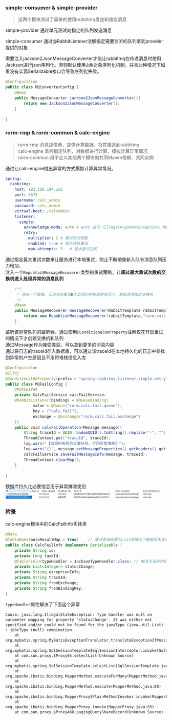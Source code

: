 ### simple-consumer & simple-provider
> 这两个模块测试了简单的使用rabbitmq发送和接收消息

simple-provider 通过单元测试向指定的队列发送消息

simple-consumer 通过@RabbitListener注解指定需要监听的队列拿到provider提供的对象

需要注入jackson2JsonMessageConverter才能让rabbitmq在传递消息时使用Jackson进行json序列化。否则默认使用Jdk对象序列化机制，并且此种情况下如果没有实现Serializable接口会导致序列化失败。
```java
@Configuration
public class MQConverterConfig {
    @Bean
    public MessageConverter jackson2JsonMessageConverter(){
        return new Jackson2JsonMessageConverter();
    }

}
```

### rorm-rmp & rorm-common & calc-engine
> rorm-rmp 消息提供者，提供计算数据，将其推送到rabbitmq  
> calc-engine 监听指定队列，对数据进行计算，模拟计算异常情况  
> rorm-common 用于定义其他两个模块的共同Maven依赖、共同实例

通过让calc-engine抛出异常的方式模拟计算异常情况。
```yaml
spring:
  rabbitmq:
    host: 192.168.194.162
    port: 5672
    username: calc_admin
    password: calc_admin
    virtual-host: /calcAdmin
    listener:
      simple:
        acknowledge-mode: auto # auto 自动（IllegalArgumentException、MessageConversionException、校验异常等会重试）  manual 手动 none 无
        retry:
          multiplier: 2 # 重试时间倍数
          enabled: true # 是否开启重试
          max-attempts: 3   # 最大重试次数
```
通过指定最大重试次数来让服务进行本地重试，防止不断地重新入队令消息队列压力增加。  
注入一个`RepublishMessageRecoverer`类型的重试策略，让**超过最大重试次数的交换机进入处理异常的消息队列**
```java
    /**
     * 注册一个策略，让消息在重试n次之后仍然失败的情况下，发给其他指定交换机
     */
    @Bean
    public MessageRecoverer messageRecoverer(RabbitTemplate rabbitTemplate){
        return new RepublishMessageRecoverer(rabbitTemplate,"rorm.calc.fail.exchange", "calc.fail");
    }
```

监听该异常队列的监听器，通过使用`@ConditionalOnProperty`注解仅在开启重试的情况下才创建交换机和队列  
通过Message作为接受类型，可以拿到更多的消息内容  
通过将日志的traceId存入数据库，可以通过该traceId在本地持久化的日志中查找到异常的产生原因且不用将堆栈信息入库


```java
@Configuration
@Slf4j
@ConditionalOnProperty(prefix = "spring.rabbitmq.listener.simple.retry", name = "enabled", havingValue = "true")
public class MQFailConfig {
    @Autowired
    private CalcFailService calcFailService;
    @RabbitListener(bindings = @QueueBinding(
            value = @Queue("rorm.calc.fail.queue"),
            key = {"calc.fail"},
            exchange = @Exchange("rorm.calc.fail.exchange")
    ))
    public void calcFailOperation(Message message){
        String traceId = UUID.randomUUID().toString().replace("-", "");
        ThreadContext.put("traceId", traceId);
        log.warn("【监测到失败的计算任务，打印异常堆栈】");
        log.warn("{}", message.getMessageProperties().getHeaders().get("x-exception-stacktrace"));
        calcFailService.saveFailMessageInfo(message, traceId);
        ThreadContext.clearMap();
    }

}
```
数据库持久化必要信息用于异常排除使用
![img.png](img.png)

### 附录
calc-engine模块中的CalcFailInfo实体类
```java
@Data
@TableName(autoResultMap = true)    // 解决查询结果为List的情况下数据丢失变成null的问题
public class CalcFailInfo implements Serializable {
    private String id;
    private Long taskId;
    @TableField(typeHandler = JacksonTypeHandler.class) // 解决无法序列化List类型到varchar类型的字段的问题
    private List<Integer> statusChange;
    private String exceptionInfo;
    private String traceId;
    private String fromExchange;
    private String fromBindingKey;
}
```
`typeHandler`属性解决了下面这个异常
```
Cause: java.lang.IllegalStateException: Type handler was null on parameter mapping for property 'statusChange'. It was either not specified and/or could not be found for the javaType (java.util.List) : jdbcType (null) combination.
	at org.mybatis.spring.MyBatisExceptionTranslator.translateExceptionIfPossible(MyBatisExceptionTranslator.java:92)
	at org.mybatis.spring.SqlSessionTemplate$SqlSessionInterceptor.invoke(SqlSessionTemplate.java:440)
	at com.sun.proxy.$Proxy95.selectList(Unknown Source)
	at org.mybatis.spring.SqlSessionTemplate.selectList(SqlSessionTemplate.java:223)
	at org.apache.ibatis.binding.MapperMethod.executeForMany(MapperMethod.java:147)
	at org.apache.ibatis.binding.MapperMethod.execute(MapperMethod.java:80)
	at org.apache.ibatis.binding.MapperProxy$PlainMethodInvoker.invoke(MapperProxy.java:152)
	at org.apache.ibatis.binding.MapperProxy.invoke(MapperProxy.java:85)
	at com.sun.proxy.$Proxy460.pagingQueryShareRecord(Unknown Source)
```